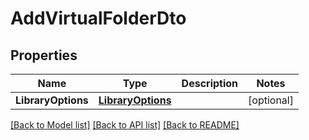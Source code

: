 # AddVirtualFolderDto

## Properties

Name | Type | Description | Notes
------------ | ------------- | ------------- | -------------
**LibraryOptions** | [**LibraryOptions**](LibraryOptions.md) |  | [optional] 

[[Back to Model list]](../README.md#documentation-for-models) [[Back to API list]](../README.md#documentation-for-api-endpoints) [[Back to README]](../README.md)


